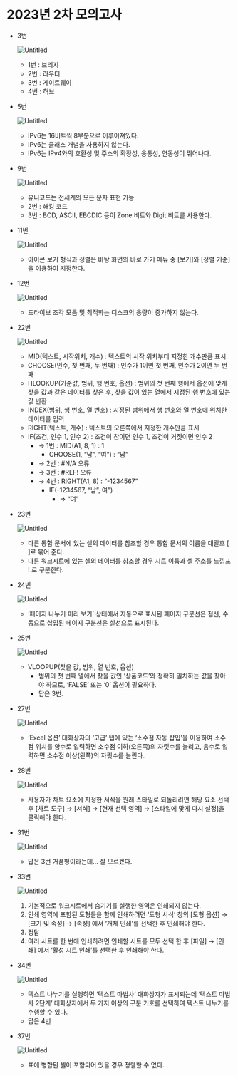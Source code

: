 # 2023년 2차 모의고사

- 3번
    
    ![Untitled](2023년_2차_모의고사/Untitled.png)
    
    - 1번 : 브리지
    - 2번 : 라우터
    - 3번 : 게이트웨이
    - 4번 : 허브
- 5번
    
    ![Untitled](2023년_2차_모의고사/Untitled%201.png)
    
    - IPv6는 16비트씩 8부분으로 이루어져있다.
    - IPv6는 클래스 개념을 사용하지 않는다.
    - IPv6는 IPv4와의 호환성 및 주소의 확장성, 융통성, 연동성이 뛰어나다.
- 9번
    
    ![Untitled](2023년_2차_모의고사/Untitled%202.png)
    
    - 유니코드는 전세계의 모든 문자 표현 가능
    - 2번 : 해킹 코드
    - 3번 : BCD, ASCII, EBCDIC 등이 Zone 비트와 Digit 비트를 사용한다.
- 11번
    
    ![Untitled](2023년_2차_모의고사/Untitled%203.png)
    
    - 아이콘 보기 형식과 정렬은 바탕 화면의 바로 가기 메뉴 중 [보기]와 [정렬 기준]을 이용하여 지정한다.
- 12번
    
    ![Untitled](2023년_2차_모의고사/Untitled%204.png)
    
    - 드라이브 조각 모음 및 최적화는 디스크의 용량이 증가하지 않는다.
- 22번
    
    ![Untitled](2023년_2차_모의고사/Untitled%205.png)
    
    - MID(텍스트, 시작위치, 개수) : 텍스트의 시작 위치부터 지정한 개수만큼 표시.
    - CHOOSE(인수, 첫 번째, 두 번째) : 인수가 1이면 첫 번째, 인수가 2이면 두 번째
    - HLOOKUP(기준값, 범위, 행 번호, 옵션) : 범위의 첫 번째 행에서 옵션에 맞게 찾을 값과 같은 데이터를 찾은 후, 찾을 값이 있는 열에서 지정된 행 번호에 있는 값 반환
    - INDEX(범위, 행 번호, 열 번호) : 지정된 범위에서 행 번호와 열 번호에 위치한 데이터를 입력
    - RIGHT(텍스트, 개수) : 텍스트의 오른쪽에서 지정한 개수만큼 표시
    - IF(조건, 인수 1, 인수 2) : 조건이 참이면 인수 1, 조건이 거짓이면 인수 2
        - → 1번 : MID(A1, 8, 1) : 1
            - CHOOSE(1, “남”, “여”) : “남”
        - → 2번 : #N/A 오류
        - → 3번 : #REF! 오류
        - → 4번 : RIGHT(A1, 8) : “-1234567”
            - IF(-1234567, “남”, 여”)
                - ⇒ “여”
- 23번
    
    ![Untitled](2023년_2차_모의고사/Untitled%206.png)
    
    - 다른 통합 문서에 있는 셀의 데이터를 참조할 경우 통합 문서의 이름을 대괄호 [ ]로 묶어 준다.
    - 다른 워크시트에 있는 셀의 데이터를 참조할 경우 시트 이름과 셀 주소를 느낌표 ! 로 구분한다.
- 24번
    
    ![Untitled](2023년_2차_모의고사/Untitled%207.png)
    
    - ‘페이지 나누기 미리 보기’ 상태에서 자동으로 표시된 페이지 구분선은 점선, 수동으로 삽입된 페이지 구분선은 실선으로 표시된다.
- 25번
    
    ![Untitled](2023년_2차_모의고사/Untitled%208.png)
    
    - VLOOPUP(찾을 값, 범위, 열 번호, 옵션)
        - 범위의 첫 번째 열에서 찾을 값인 ‘상품코드’와 정확히 일치하는 값을 찾아야 하므로, ‘FALSE’ 또는 ‘0’ 옵션이 필요하다.
        - 답은 3번.
- 27번
    
    ![Untitled](2023년_2차_모의고사/Untitled%209.png)
    
    - ‘Excel 옵션’ 대화상자의 ‘고급’ 탭에 있는 ‘소수점 자동 삽입’을 이용하여 소수점 위치를 양수로 입력하면 소수점 이하(오른쪽)의 자릿수를 늘리고, 음수로 입력하면 소수점 이상(왼쪽)의 자릿수를 늘린다.
- 28번
    
    ![Untitled](2023년_2차_모의고사/Untitled%2010.png)
    
    - 사용자가 차트 요소에 지정한 서식을 원래 스타일로 되돌리려면 해당 요소 선택 후 [차트 도구] → [서식] → [현재 선택 영역] → [스타일에 맞게 다시 설정]을 클릭해야 한다.
- 31번
    
    ![Untitled](2023년_2차_모의고사/Untitled%2011.png)
    
    - 답은 3번 거품형이라는데… 잘 모르겠다.
- 33번
    
    ![Untitled](2023년_2차_모의고사/Untitled%2012.png)
    
    1. 기본적으로 워크시트에서 숨기기를 실행한 영역은 인쇄되지 않는다. 
    2. 인쇄 영역에 포함된 도형들을 함께 인쇄하려면 ‘도형 서식’ 창의 [도형 옵션] → [크기 및 속성] → [속성] 에서 ‘개체 인쇄’를 선택한 후 인쇄해야 한다. 
    3. 정답
    4. 여러 시트를 한 번에 인쇄하려면 인쇄할 시트를 모두 선택 한 후 [파일] → [인쇄] 에서 ‘활성 시트 인쇄’를 선택한 후 인쇄해야 한다.
- 34번
    
    ![Untitled](2023년_2차_모의고사/Untitled%2013.png)
    
    - 텍스트 나누기를 실행하면 ‘텍스트 마법사’ 대화상자가 표시되는데 ‘텍스트 마법사 2단계’ 대화상자에서 두 가지 이상의 구분 기호를 선택하여 텍스트 나누기를 수행할 수 있다.
    - 답은 4번
- 37번
    
    ![Untitled](2023년_2차_모의고사/Untitled%2014.png)
    
    - 표에 병합된 셀이 포함되어 있을 경우 정렬할 수 없다.